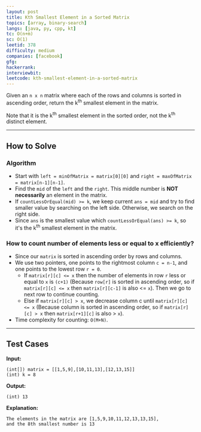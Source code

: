 ```yaml
---
layout: post
title: Kth Smallest Element in a Sorted Matrix
topics: [array, binary-search]
langs: [java, py, cpp, kt]
tc: O(n+m)
sc: O(1)
leetid: 378
difficulty: medium
companies: [facebook]
gfg: 
hackerrank: 
interviewbit: 
leetcode: kth-smallest-element-in-a-sorted-matrix
---
```


Given an `n x n` matrix where each of the rows and columns is sorted in ascending order, 
return the k<sup>th</sup> smallest element in the matrix.

Note that it is the k<sup>th</sup> smallest element in the sorted order, 
not the k<sup>th</sup> distinct element.

---

## How to Solve

### Algorithm
- Start with `left = minOfMatrix = matrix[0][0]` and `right = maxOfMatrix = matrix[n-1][n-1]`. 
- Find the `mid` of the `left` and the `right`. This middle number is **NOT necessarily** an element in the matrix. 
- If `countLessOrEqual(mid) >= k`, we keep current `ans = mid` and try to find smaller value by searching on the left side. Otherwise, we search on the right side. 
- Since `ans` is the smallest value which `countLessOrEqual(ans) >= k`, so it's the k<sup>th</sup> smallest element in the matrix.

### How to count number of elements less or equal to x efficiently?
- Since our `matrix` is sorted in ascending order by rows and columns. 
- We use two pointers, one points to the rightmost column `c = n-1`, and one points to the lowest row `r = 0`.
  - If `matrix[r][c] <= x` then the number of elements in row `r` less or equal to `x` is `(c+1)` (Because `row[r]` is sorted in ascending order, so if `matrix[r][c] <= x` then `matrix[r][c-1]` is also <= `x`). 
  Then we go to next row to continue counting.
  - Else if `matrix[r][c] > x`, we decrease column c until `matrix[r][c] <= x` (Because column is sorted in ascending order, so if `matrix[r][c] > x` then `matrix[r+1][c]` is also > `x`). 
- Time complexity for counting: `O(M+N)`.

---

## Test Cases

**Input:**
```
(int[]) matrix = [[1,5,9],[10,11,13],[12,13,15]]
(int) k = 8
```

**Output:**
```
(int) 13
```

**Explanation:**
```
The elements in the matrix are [1,5,9,10,11,12,13,13,15], 
and the 8th smallest number is 13
```
